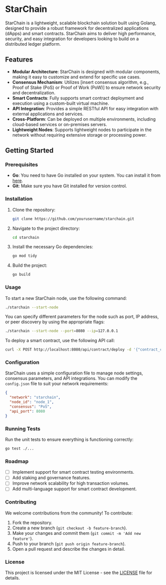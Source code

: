 # StarChain

StarChain is a lightweight, scalable blockchain solution built using Golang, designed to provide a robust framework for decentralized applications (dApps) and smart contracts. StarChain aims to deliver high performance, security, and easy integration for developers looking to build on a distributed ledger platform.

## Features

- **Modular Architecture**: StarChain is designed with modular components, making it easy to customize and extend for specific use cases.
- **Consensus Mechanism**: Utilizes [insert consensus algorithm, e.g., Proof of Stake (PoS) or Proof of Work (PoW)] to ensure network security and decentralization.
- **Smart Contracts**: Fully supports smart contract deployment and execution using a custom-built virtual machine.
- **API Integration**: Provides a simple RESTful API for easy integration with external applications and services.
- **Cross-Platform**: Can be deployed on multiple environments, including cloud-based services or on-premises servers.
- **Lightweight Nodes**: Supports lightweight nodes to participate in the network without requiring extensive storage or processing power.

## Getting Started

### Prerequisites

- **Go**: You need to have Go installed on your system. You can install it from [here](https://golang.org/doc/install).
- **Git**: Make sure you have Git installed for version control.

### Installation

1. Clone the repository:

   ```bash
   git clone https://github.com/yourusername/starchain.git
   ```

2. Navigate to the project directory:

   ```bash
   cd starchain
   ```

3. Install the necessary Go dependencies:

   ```bash
   go mod tidy
   ```

4. Build the project:

   ```bash
   go build
   ```

### Usage

To start a new StarChain node, use the following command:

```bash
./starchain --start-node
```

You can specify different parameters for the node such as port, IP address, or peer discovery by using the appropriate flags:

```bash
./starchain --start-node --port=8080 --ip=127.0.0.1
```

To deploy a smart contract, use the following API call:

```bash
curl -X POST http://localhost:8080/api/contract/deploy -d '{"contract_code": "<code>", "gas_limit": 1000}'
```

### Configuration

StarChain uses a simple configuration file to manage node settings, consensus parameters, and API integrations. You can modify the `config.json` file to suit your network requirements:

```json
{
  "network": "starchain",
  "node_id": "node_1",
  "consensus": "PoS",
  "api_port": 8080
}
```

### Running Tests

Run the unit tests to ensure everything is functioning correctly:

```bash
go test ./...
```

### Roadmap

- [ ] Implement support for smart contract testing environments.
- [ ] Add staking and governance features.
- [ ] Improve network scalability for high transaction volumes.
- [ ] Add multi-language support for smart contract development.

### Contributing

We welcome contributions from the community! To contribute:

1. Fork the repository.
2. Create a new branch (`git checkout -b feature-branch`).
3. Make your changes and commit them (`git commit -m 'Add new feature'`).
4. Push to your branch (`git push origin feature-branch`).
5. Open a pull request and describe the changes in detail.

### License

This project is licensed under the MIT License - see the [LICENSE](LICENSE) file for details.

